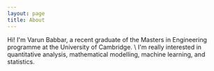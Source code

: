 ```yaml
---
layout: page
title: About
---
```


Hi! I'm Varun Babbar, a recent graduate of the Masters in Engineering programme at the University of Cambridge. \\
I'm really interested in quantitative analysis, mathematical modelling, machine learning, and statistics. 

